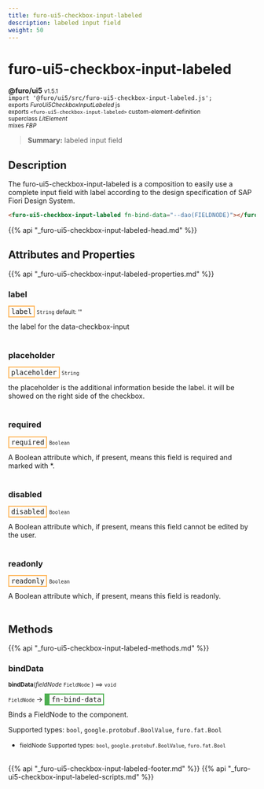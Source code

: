 ```yaml
---
title: furo-ui5-checkbox-input-labeled
description: labeled input field
weight: 50
---
```


# furo-ui5-checkbox-input-labeled
**@furo/ui5** <small>v1.5.1</small>
<br>`import '@furo/ui5/src/furo-ui5-checkbox-input-labeled.js';`<small>
<br>exports *FuroUi5CheckboxInputLabeled* js
<br>exports `<furo-ui5-checkbox-input-labeled>` custom-element-definition
<br>superclass *LitElement*
<br> mixes *FBP*</small>

> **Summary:** labeled input field

## Description

The furo-ui5-checkbox-input-labeled is a composition to easily use a complete input field with label according
to the design specification of SAP Fiori Design System.

```html
<furo-ui5-checkbox-input-labeled fn-bind-data="--dao(FIELDNODE)"></furo-ui5-checkbox-labeled>
```

{{% api "_furo-ui5-checkbox-input-labeled-head.md" %}}

## Attributes and Properties
{{% api "_furo-ui5-checkbox-input-labeled-properties.md" %}}





### **label**

<span  style="border-width:2px; border-style: solid;border-color:  rgb(255, 182, 91);font-family:monospace; padding:2px 4px;">label</span>
<small>`String` default: **&#39;&#39;**</small>

the label for the data-checkbox-input
<br><br>

### **placeholder**

<span  style="border-width:2px; border-style: solid;border-color:  rgb(255, 182, 91);font-family:monospace; padding:2px 4px;">placeholder</span>
<small>`String` </small>

the placeholder is the additional information beside the label. it will be showed on the right side of the checkbox.
<br><br>

### **required**

<span  style="border-width:2px; border-style: solid;border-color:  rgb(255, 182, 91);font-family:monospace; padding:2px 4px;">required</span>
<small>`Boolean` </small>

A Boolean attribute which, if present, means this field is required and marked with *.
<br><br>

### **disabled**

<span  style="border-width:2px; border-style: solid;border-color:  rgb(255, 182, 91);font-family:monospace; padding:2px 4px;">disabled</span>
<small>`Boolean` </small>

A Boolean attribute which, if present, means this field cannot be edited by the user.
<br><br>

### **readonly**

<span  style="border-width:2px; border-style: solid;border-color:  rgb(255, 182, 91);font-family:monospace; padding:2px 4px;">readonly</span>
<small>`Boolean` </small>

A Boolean attribute which, if present, means this field is readonly.
<br><br>

## Methods
{{% api "_furo-ui5-checkbox-input-labeled-methods.md" %}}



### **bindData**
<small>**bindData**(*fieldNode* `FieldNode` ) ⟹ `void`</small>

<small>`FieldNode` </small> →
<span  style="border-width:2px 2px 2px 10px; border-style: solid;border-color:  rgb(76, 175, 80);font-family:monospace; padding:2px 4px;">fn-bind-data</span>

Binds a FieldNode to the component.

Supported types: `bool`, `google.protobuf.BoolValue`, `furo.fat.Bool`

- <small>fieldNode Supported types: `bool`, `google.protobuf.BoolValue`, `furo.fat.Bool`</small>
<br><br>









{{% api "_furo-ui5-checkbox-input-labeled-footer.md" %}}
{{% api "_furo-ui5-checkbox-input-labeled-scripts.md" %}}
